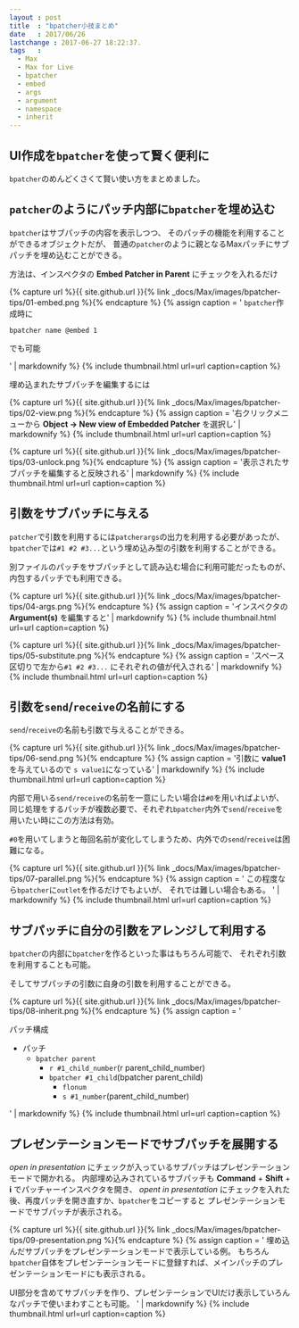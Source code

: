 ```yaml
---
layout : post
title  : "bpatcher小技まとめ"
date   : 2017/06/26
lastchange : 2017-06-27 18:22:37.
tags   :
  - Max
  - Max for Live
  - bpatcher
  - embed
  - args
  - argument
  - namespace
  - inherit
---
```


## UI作成を`bpatcher`を使って賢く便利に

`bpatcher`のめんどくさくて賢い使い方をまとめました。



## `patcher`のようにパッチ内部に`bpatcher`を埋め込む

`bpatcher`はサブパッチの内容を表示しつつ、
そのパッチの機能を利用することができるオブジェクトだが、
普通の`patcher`のように親となるMaxパッチにサブパッチを埋め込むことができる。

方法は、インスペクタの **Embed Patcher in Parent** にチェックを入れるだけ

{% capture url %}{{ site.github.url }}{% link _docs/Max/images/bpatcher-tips/01-embed.png %}{% endcapture %}
{% assign caption = '
`bpatcher`作成時に

    bpatcher name @embed 1

でも可能

' | markdownify %}
{% include thumbnail.html url=url caption=caption %}

埋め込まれたサブパッチを編集するには

{% capture url %}{{ site.github.url }}{% link _docs/Max/images/bpatcher-tips/02-view.png %}{% endcapture %}
{% assign caption = '右クリックメニューから **Object -> New view of Embedded Patcher** を選択し' | markdownify %}
{% include thumbnail.html url=url caption=caption %}

{% capture url %}{{ site.github.url }}{% link _docs/Max/images/bpatcher-tips/03-unlock.png %}{% endcapture %}
{% assign caption = '表示されたサブパッチを編集すると反映される' | markdownify %}
{% include thumbnail.html url=url caption=caption %}




## 引数をサブパッチに与える

`patcher`で引数を利用するには`patcherargs`の出力を利用する必要があったが、
`bpatcher`では`#1 #2 #3...`という埋め込み型の引数を利用することができる。

別ファイルのパッチをサブパッチとして読み込む場合に利用可能だったものが、
内包するパッチでも利用できる。

{% capture url %}{{ site.github.url }}{% link _docs/Max/images/bpatcher-tips/04-args.png %}{% endcapture %}
{% assign caption = 'インスペクタの **Argument(s)** を編集すると' | markdownify %}
{% include thumbnail.html url=url caption=caption %}

{% capture url %}{{ site.github.url }}{% link _docs/Max/images/bpatcher-tips/05-substitute.png %}{% endcapture %}
{% assign caption = 'スペース区切りで左から`#1 #2 #3...` にそれぞれの値が代入される' | markdownify %}
{% include thumbnail.html url=url caption=caption %}




## 引数を`send`/`receive`の名前にする

`send`/`receive`の名前も引数で与えることができる。

{% capture url %}{{ site.github.url }}{% link _docs/Max/images/bpatcher-tips/06-send.png %}{% endcapture %}
{% assign caption = '引数に **value1** を与えているので `s value1`になっている' | markdownify %}
{% include thumbnail.html url=url caption=caption %}

内部で用いる`send/receive`の名前を一意にしたい場合は`#0`を用いればよいが、
同じ処理をするパッチが複数必要で、それぞれ`bpatcher`内外で`send`/`receive`を用いたい時にこの方法は有効。

`#0`を用いてしまうと毎回名前が変化してしまうため、内外での`send`/`receive`は困難になる。


{% capture url %}{{ site.github.url }}{% link _docs/Max/images/bpatcher-tips/07-parallel.png %}{% endcapture %}
{% assign caption = '
この程度なら`bpatcher`に`outlet`を作るだけでもよいが、
それでは難しい場合もある。
' | markdownify %}
{% include thumbnail.html url=url caption=caption %}





## サブパッチに自分の引数をアレンジして利用する

`bpatcher`の内部に`bpatcher`を作るといった事はもちろん可能で、
それぞれ引数を利用することも可能。

そしてサブパッチの引数に自身の引数を利用することができる。

{% capture url %}{{ site.github.url }}{% link _docs/Max/images/bpatcher-tips/08-inherit.png %}{% endcapture %}
{% assign caption = '

パッチ構成

* パッチ
    * `bpatcher parent`
        * `r #1_child_number`(r parent_child_number)
        * `bpatcher #1_child`(bpatcher parent_child)
            * `flonum`
            * `s #1_number`(parent_child_number)

' | markdownify %}
{% include thumbnail.html url=url caption=caption %}




## プレゼンテーションモードでサブパッチを展開する

*open in presentation* にチェックが入っているサブパッチはプレゼンテーションモードで開かれる。
内部埋め込みされているサブパッチも **Command** + **Shift** + **i** でパッチャーインスペクタを開き、
*opent in presentation* にチェックを入れた後、再度パッチを開き直すか、`bpatcher`をコピーすると
プレゼンテーションモードでサブパッチが表示される。

{% capture url %}{{ site.github.url }}{% link _docs/Max/images/bpatcher-tips/09-presentation.png %}{% endcapture %}
{% assign caption = '
埋め込んだサブパッチをプレゼンテーションモードで表示している例。
もちろん`bpatcher`自体をプレゼンテーションモードに登録すれば、メインパッチのプレゼンテーションモードにも表示される。

UI部分を含めてサブパッチを作り、プレゼンテーションでUIだけ表示していろんなパッチで使いまわすことも可能。
' | markdownify %}
{% include thumbnail.html url=url caption=caption %}


